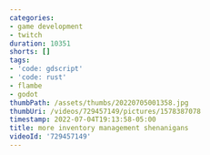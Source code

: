 ```yaml
---
categories:
- game development
- twitch
duration: 10351
shorts: []
tags:
- 'code: gdscript'
- 'code: rust'
- flambe
- godot
thumbPath: /assets/thumbs/20220705001358.jpg
thumbUri: /videos/729457149/pictures/1578387078
timestamp: 2022-07-04T19:13:58-05:00
title: more inventory management shenanigans
videoId: '729457149'
---
```

